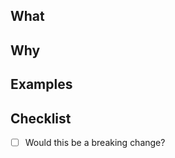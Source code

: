 <!---
    Hopefully, this doesn't come across as too intimidating, but it would
    be really appreciated if you could fill out this template when
    requesting a new feature. Thank you!
--->

## What
<!---
    Should be a summary of the change
--->

## Why
<!---
    Why do you think this will be an improvement to the crate?
--->

## Examples
<!---
    Could you provide any examples of what the new api would look like
    in practice?
--->

## Checklist
- [ ] Would this be a breaking change?
